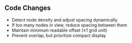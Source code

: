 ## Code Changes

- Detect node density and adjust spacing dynamically
- If too many nodes in view, reduce spacing between them
- Maintain minimum readable offset (±1 grid unit)
- Prevent overlap, but prioritize compact display
